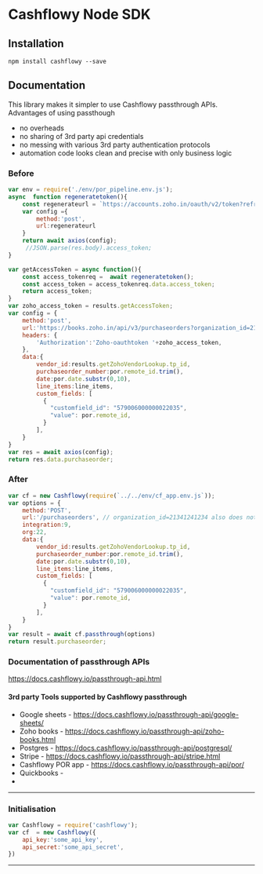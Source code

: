 # Cashflowy Node SDK

## Installation
```shell 
npm install cashflowy --save
```

## Documentation
This library makes it simpler to use Cashflowy passthrough APIs.
Advantages of using passthough
- no overheads
- no sharing of 3rd party api credentials
- no messing with various 3rd party authentication protocols
- automation code looks clean and precise with only business logic 

### Before
``` js
var env = require('./env/por_pipeline.env.js');
async  function regeneratetoken(){
	const regenerateurl = `https://accounts.zoho.in/oauth/v2/token?refresh_token=${env.zb.refresh_token}&client_id=${env.zb.client_id}&client_secret=${env.zb.client_secret}&redirect_uri=${env.zb.redirect_uri}&grant_type=refresh_token`;
	var config ={
		method:'post',
		url:regenerateurl
	}
	return await axios(config);
	 //JSON.parse(res.body).access_token;
}

var getAccessToken = async function(){
	const access_tokenreq =  await regeneratetoken();
	const access_token = access_tokenreq.data.access_token;
	return access_token;
}
var zoho_access_token = results.getAccessToken;
var config = {
	method:'post',
	url:'https://books.zoho.in/api/v3/purchaseorders?organization_id=21341241234',
	headers: {
		'Authorization':'Zoho-oauthtoken '+zoho_access_token,
	},
	data:{
		vendor_id:results.getZohoVendorLookup.tp_id,
		purchaseorder_number:por.remote_id.trim(),
		date:por.date.substr(0,10),
		line_items:line_items,
		custom_fields: [
		  {
		    "customfield_id": "579006000000022035",
		    "value": por.remote_id,
		  }
		],
	}
}
var res = await axios(config);
return res.data.purchaseorder;

```

### After

``` js
var cf = new Cashflowy(require(`../../env/cf_app.env.js`));
var options = {
	method:'POST',
	url:'/purchaseorders', // organization_id=21341241234 also does not need to be mentioned. Cashflowy knows.
	integration:9,
	org:22,
	data:{
		vendor_id:results.getZohoVendorLookup.tp_id,
		purchaseorder_number:por.remote_id.trim(),
		date:por.date.substr(0,10),
		line_items:line_items,
		custom_fields: [
		  {
		    "customfield_id": "579006000000022035",
		    "value": por.remote_id,
		  }
		],
	}
}
var result = await cf.passthrough(options)
return result.purchaseorder;

```

### Documentation of passthrough APIs
https://docs.cashflowy.io/passthrough-api.html

#### 3rd party Tools supported by Cashflowy passthrough
- Google sheets - https://docs.cashflowy.io/passthrough-api/google-sheets/
- Zoho books - https://docs.cashflowy.io/passthrough-api/zoho-books.html
- Postgres - https://docs.cashflowy.io/passthrough-api/postgresql/
- Stripe - https://docs.cashflowy.io/passthrough-api/stripe.html
- Cashflowy POR app - https://docs.cashflowy.io/passthrough-api/por/
- Quickbooks - 
- 

---

### Initialisation
```javascript
var Cashflowy = require('cashflowy');
var cf  = new Cashflowy({
	api_key:'some_api_key',
	api_secret:'some_api_secret',
})
```
---